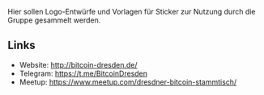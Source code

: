 Hier sollen Logo-Entwürfe und Vorlagen für Sticker zur Nutzung durch die Gruppe gesammelt werden.


## Links

* Website: http://bitcoin-dresden.de/
* Telegram: https://t.me/BitcoinDresden
* Meetup: https://www.meetup.com/dresdner-bitcoin-stammtisch/
 
